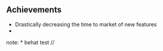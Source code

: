 ##  Achievements

* Drastically decreasing the time to market of new features
*

note:
    * behat test //
